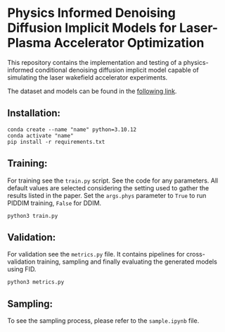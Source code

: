# Physics Informed Denoising Diffusion Implicit Models for Laser-Plasma Accelerator Optimization

This repository contains the implementation and testing of a physics-informed conditional denoising diffusion implicit model capable of simulating the laser wakefield accelerator experiments.

The dataset and models can be found in the [following link](https://zenodo.org/records/11245954?token=eyJhbGciOiJIUzUxMiJ9.eyJpZCI6ImVkZWFkZGFhLWM3YWUtNDEyMS1iNjMwLWM5ZDgzNGNlOWE4ZCIsImRhdGEiOnt9LCJyYW5kb20iOiI4ZTI0NDQ5ODY1ZTYwYjdkYmI3YTk0NjI3YWFiYjNlZSJ9.y2ZF4oDpl1mkAOzdJnqcUUCxVvh1DdX0lJdIBgMe2o6hFiLa7Koe6mPvymaWI4OHkV4Gybq5ISvkaeUVrzX2Hw).

## Installation:

```
conda create --name "name" python=3.10.12
conda activate "name"
pip install -r requirements.txt
```

## Training:

For training see the `train.py` script. See the code for any parameters. All default values are selected considering the setting used to gather the results listed in the paper. Set the `args.phys` parameter to `True` to run PIDDIM training, `False` for DDIM.
```
python3 train.py
```

## Validation:

For validation see the `metrics.py` file. It contains pipelines for cross-validation training, sampling and finally evaluating the generated models using FID.
```
python3 metrics.py
```

## Sampling:

To see the sampling process, please refer to the `sample.ipynb` file.